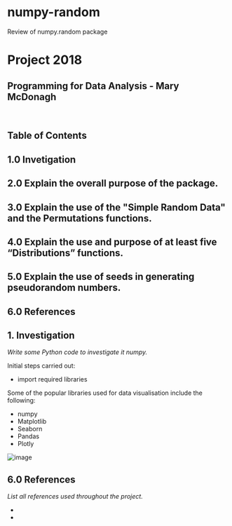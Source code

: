# numpy-random
Review of numpy.random package

<p align="center">           
<h1><b>Project 2018</b><br></h1>
<h2>Programming for Data Analysis - Mary McDonagh</h2>
</br>
</p>

## Table of Contents

## 1.0 Invetigation
## 2.0 Explain the overall purpose of the package.
## 3.0 Explain the use of the "Simple Random Data" and the Permutations functions.
## 4.0 Explain the use and purpose of at least five “Distributions” functions.
## 5.0 Explain the use of seeds in generating pseudorandom numbers.
## 6.0 References





## 1. Investigation

*Write some Python code to investigate it numpy.*

Initial steps carried out:
- import required libraries 

Some of the popular libraries used for data visualisation include the following:
- numpy
- Matplotlib
- Seaborn
- Pandas
- Plotly

![image](https://user-images.githubusercontent.com/36244887/39406222-0630391e-4bab-11e8-870b-18dad59bb624.png)
<p align="center">

## 6.0 References

*List all references used throughout the project.*

-

-
